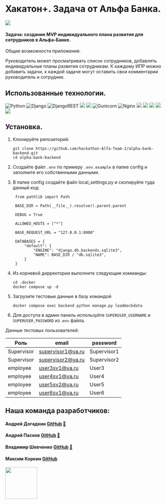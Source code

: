 # Хакатон+. Задача от Альфа Банка.
![](https://digitallearning.eletsonline.com/wp-content/uploads/2017/03/skill_development_1.jpg)
#### Задача: создание MVP индивидуального плана развития для сотрудников в Альфа-Банке.

Общие возможности приложения:

Руководитель может просматривать список сотрудников, добавлять индивидуальные планы развития
сотрудникам. К каждому ИПР можно добавить задачи, к каждой задаче могут оставить свои комментарии
руководитель и сотрудник.



## Использованные технологии.
![Python](https://img.shields.io/badge/python-3670A0?style=for-the-badge&logo=python&logoColor=ffdd54)
![Django](https://img.shields.io/badge/django-%23092E20.svg?style=for-the-badge&logo=django&logoColor=white)
![DjangoREST](https://img.shields.io/badge/DJANGO-REST-ff1709?style=for-the-badge&logo=django&logoColor=white&color=ff1709&labelColor=gray)
<img src ="https://img.shields.io/badge/postgres-%23316192.svg?&style=for-the-badge&logo=postgresql&logoColor=white"/>
<img src="https://img.shields.io/badge/docker%20-%230db7ed.svg?&style=for-the-badge&logo=docker&logoColor=white"/>
![Gunicorn](https://img.shields.io/badge/gunicorn-%298729.svg?style=for-the-badge&logo=gunicorn&logoColor=white)
![Nginx](https://img.shields.io/badge/nginx-%23009639.svg?style=for-the-badge&logo=nginx&logoColor=white)
<img src="https://img.shields.io/badge/git%20-%23F05033.svg?&style=for-the-badge&logo=git&logoColor=white"/>
<img src="https://img.shields.io/badge/github%20-%23121011.svg?&style=for-the-badge&logo=github&logoColor=white"/>
<img src="https://img.shields.io/badge/github%20actions%20-%232671E5.svg?&style=for-the-badge&logo=github%20actions&logoColor=white"/>
<img src="https://img.shields.io/badge/redis-%23DD0031.svg?&style=for-the-badge&logo=redis&logoColor=white"/>
<img src="https://img.shields.io/badge/celery-%2337814A.svg?&style=for-the-badge&logo=celery&logoColor=white" />

## Установка.

1. Клонируйте репозиторий:
   ```
   git clone https://github.com/hackathon-Alfa-Team-2/alpha-bank-backend.git
   cd alpha-bank-backend
   ```

2. Создайте файл `.env` по примеру `.env.example` в папке config и заполните его собственными данными.

3. В папке config создайте файл local_settings.py и скопируйте туда данный код:
   ```
    from pathlib import Path
    
    BASE_DIR = Path(__file__).resolve().parent.parent
    
    DEBUG = True
    
    ALLOWED_HOSTS = ["*"]
    
    BASE_REQUEST_URL = "127.0.0.1:8000"
    
    DATABASES = {
        "default": {
            "ENGINE": "django.db.backends.sqlite3",
            "NAME": BASE_DIR / "db.sqlite3",
        }
    }
   ```

4. Из корневой дирректории выполните следующие комманды:
   ```
   cd .docker
   docker compose up -d
   ```
   
5. Загрузите тестовые данные в базу командой:

   ```
   docker compose exec backend python manage.py loadmockdata
   ```
6. Для доступа в админ панель используйте `SUPERUSER_USERNAME` и `SUPERUSER_PASSWORD` из .`env` файла.

Данные тестовых пользователей:

| Роль | email         | password |
|-|---------------|----------|
| Supervisor | supervisor1@ya.ru | Supervisor1   |
| Supervisor | supervisor2@ya.ru | Supervisor2   |
| employee | user3sv1@ya.ru | User3   |
| employee | user4sv1@ya.ru |  User4  |
| employee| user5sv2@ya.ru |  User5  |
| employee | user6sv1@ya.ru |  User6  |




## Наша команда разработчиков:<br>
<h4 align="left">Андрей Догадкин <a href="https://github.com/AndreyDogadkin/" target="_blank">GitHub</a>  <a href="https://t.me/jvgger" target="_blank">  🛒</a></h4>
<h4 align="left">Андрей Пасков <a href="https://github.com/vBaMnup/">GitHub</a>  <a href="https://t.me/vBaMnup" target="_blank">  🛒</a></h4>
<h4 align="left">Владимир Шевченко <a href="https://github.com/vladimir-shevchenko01" target="_blank">GitHub</a>  <a href="https://t.me/vsel_live" target="_blank">  🛒</a></h4>
<h4 align="left">Максим Коркин <a href="https://github.com/splintermax/" target="_blank">GitHub</a></a></h4>


<div id="header" align="left">
  <img src="https://media.giphy.com/media/v1.Y2lkPTc5MGI3NjExNnkzaXdvM3ZzZmJ6YnQzeGIweHdhZ2FkZjFtaDR1NWJsaDR1eTh2aSZlcD12MV9pbnRlcm5hbF9naWZfYnlfaWQmY3Q9Zw/3o6ozomjwcQJpdz5p6/giphy.gif" width="100"/>
</div>